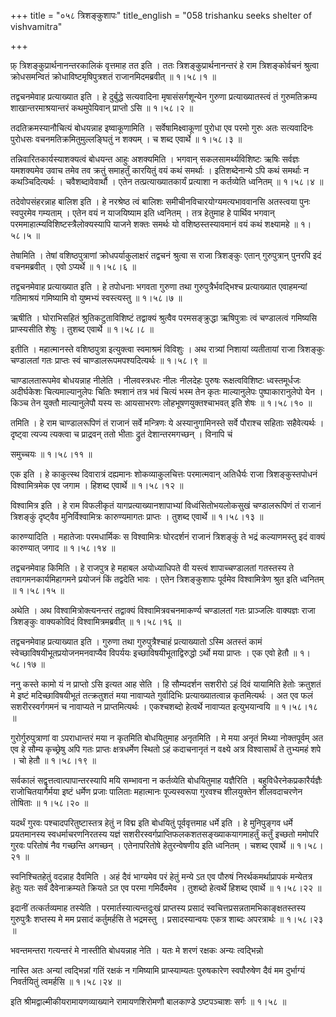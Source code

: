 +++
title = "०५८ त्रिशङ्कुशापः"
title_english = "058 trishanku seeks shelter of vishvamitra"

+++


फ़् त्रिशङ्कुप्रार्थनानन्तरकालिकं वृत्तमाह तत इति । ततः
त्रिशङ्कुप्रार्थनानन्तरं हे राम त्रिशङ्कोर्वचनं श्रुत्वा क्रोधसमन्वितं
क्रोधाविष्टमृषिपुत्रशतं राजानमिदमब्रवीत्  ॥  १।५८।१  ॥   

  

तद्वचनमेवाह प्रत्याख्यात इति । हे दुर्बुद्धे सत्यवादिना
मृषासंसर्गशून्येन गुरुणा प्रत्याख्यातस्त्वं तं गुरुमतिक्रम्य
शाखान्तरमाश्रयान्तरं कथमुपेयिवान् प्राप्तो ऽसि  ॥  १।५८।२  ॥   

  

तदतिक्रमस्यानौचित्यं बोधयन्नाह इष्वाकूणामिति । सर्वेषामिक्ष्वाकूणां
पुरोधा एव परमो गुरुः अतः सत्यवादिनः पुरोधसः वचनमतिक्रमितुमुल्लङ्घितुं न
शक्यम् । च शब्द एवार्थे  ॥  १।५८।३  ॥   

  

तन्निवारितकार्यस्याशक्यत्वं बोधयन्त आहुः अशक्यमिति । भगवान्
सकलसामर्थ्यविशिष्टः ऋषिः सर्वज्ञः यमशक्यमेव उवाच तमेव तव क्रतुं
समाहर्तुं कारयितुं वयं कथं समर्थाः । इतिशब्देनान्ये ऽपि कथं समर्थाः न
कथञ्चिदित्यर्थः । चवैशब्दावेवार्थौ । एतेन तत्प्रत्याख्यातकार्यं
प्रत्याशा न कर्तव्येति ध्वनितम्  ॥  १।५८।४  ॥   

  

तदेवोपसंहरन्नाह बालिश इति । हे नरश्रेष्ठ त्वं बालिशः
समीचीनविचारयोग्यमत्यभाववानसि अतस्त्वया पुनः स्वपुरमेव गम्यताम् । एतेन
वयं न याजयिष्याम इति ध्वनितम् । तत्र हेतुमाह हे पार्थिव भगवान्
परममाहात्म्यविशिष्टस्त्रैलोक्यस्यापि याजने शक्तः समर्थः यो
वशिष्ठस्तस्यावमानं वयं कथं शक्ष्यामहे  ॥  १।५८।५  ॥   

  

तेषामिति । तेषां वशिष्ठपुत्राणां क्रोधपर्याकुलाक्षरं तद्वचनं श्रुत्वा स
राजा त्रिशङ्कुः एतान् गुरुपुत्रान् पुनरपि इदं वचनमब्रवीत् । एवो ऽप्यर्थे
 ॥  १।५८।६  ॥   

  

तद्वचनमेवाह प्रत्याख्यात इति । हे तपोधनाः भगवता गुरुणा तथा
गुरुपुत्रैर्भवद्भिश्च प्रत्याख्यात एवाहमन्यां गतिमाश्रयं गमिष्यामि वो
युष्मभ्यं स्वस्त्यस्तु  ॥  १।५८।७  ॥   

  

ऋषीति । घोराभिसहितं श्रुतिकटुताविशिष्टं तद्वाक्यं श्रुत्वैव
परमसङ्क्रुद्धा ऋषिपुत्राः त्वं चण्डालत्वं गमिष्यसि प्राप्स्यसीति शेषुः ।
तुशब्द एवार्थे  ॥  १।५८।८  ॥   

  

इतीति । महात्मानस्ते वशिष्ठपुत्रा इत्युक्त्वा स्वमाश्रमं विविशुः । अथ
रात्र्यां निशायां व्यतीतायां राजा त्रिशङ्कुः चण्डालतां गतः प्राप्तः स्वं
चाण्डालरूपमपश्यदित्यर्थः  ॥  १।५८।९  ॥   

  

चाण्डालतारूपमेव बोधयन्नाह नीलेति । नीलवस्त्रधरः नीलः नीलदेहः पुरुषः
रूक्षत्वविशिष्टः ध्वस्तमूर्धजः अदीर्घकेशः चित्यमाल्यानुलेपः चितिः
श्मशानं तत्र भवं चित्यं भस्म तेन कृतः माल्यानुलेपः पुष्पाकारानुलेपो येन
। किञ्च तेन युक्तौ माल्यानुलेपौ यस्य सः आयसाभरणः लोहभूषणयुक्तश्चाभवत्
इति शेषः  ॥  १।५८।१०  ॥   

  

तमिति । हे राम चाण्डालरूपिणं तं राजानं सर्वे मन्त्रिणः ये
अस्यानुगामिनस्ते सर्वे पौराश्च सहिताः सहैवेत्यर्थः । दृष्ट्वा त्यज्य
त्यक्त्वा च प्राद्रवन् ततो भीताः द्रुतं देशान्तरमगच्छन् । विनापि चं  

समुच्चयः  ॥  १।५८।११  ॥   

  

एक इति । हे काकुत्स्थ दिवारात्रं दह्यमानः शोकव्याकुलचित्तः परमात्मवान्
अतिधैर्यः राजा त्रिशङ्कुस्तपोधनं विश्वामित्रमेक एव जगाम । हिशब्द एवार्थे
 ॥  १।५८।१२  ॥   

  

विश्वामित्र इति । हे राम विफलीकृतं यागप्रत्याख्यानशापाभ्यां
विध्वंसितोभयलोकसुखं चण्डालरूपिणं तं राजानं त्रिशङ्कुं दृष्ट्वैव
मुनिर्विश्वामित्रः कारुण्यमागतः प्राप्तः । तुशब्द एवार्थे  ॥  १।५८।१३
 ॥   

  

कारुण्यादिति । महातेजाः परमधार्मिकः स विश्वामित्रः घोरदर्शनं राजानं
त्रिशङ्कुं ते भद्रं कल्याणमस्तु इदं वाक्यं कारुण्यात् जगाद  ॥  १।५८।१४
 ॥   

  

तद्वचनमेवाह किमिति । हे राजपुत्र हे महाबल अयोध्याधिपते वी यस्त्वं
शापाच्चण्डालतां गतस्तस्य ते तवागमनकार्यमिहागमने प्रयोजनं किं तद्वदेति
भावः । एतेन त्रिशङ्कुशापः पूर्वमेव विश्वामित्रेण श्रुत इति ध्वनितम्  ॥ 
१।५८।१५  ॥   

  

अथेति । अथ विश्वामित्रोक्त्यनन्तरं तद्वाक्यं विश्वामित्रवचनमाकर्ण्य
चण्डालतां गतः प्राञ्जलिः वाक्यज्ञः राजा त्रिशङ्कुः वाक्यकोविदं
विश्वामित्रमब्रवीत्  ॥  १।५८।१६  ॥   

  

तद्वचनमेवाह प्रत्याख्यात इति । गुरुणा तथा गुरुपुत्रैश्चाहं प्रत्याख्यातो
ऽस्मि अतस्तं कामं स्वेच्छाविषयीभूतप्रयोजनमनवाप्यैव विपर्ययः
इच्छाविषयीभूताद्विरुद्धो ऽर्थो मया प्राप्तः । एक एवो हेतौ  ॥  १।५८।१७
 ॥   

  

ननु कस्ते कामो यं न प्राप्तो ऽसि इत्यत आह सेति । हि सौम्यदर्शन सशरीरो
ऽहं दिवं यायामिति हेतोः क्रतुशतं मे इष्टं मदिच्छाविषयीभूतं तत्क्रतुशतं
मया नावाप्यते गुर्वादिभिः प्रत्याख्यातत्वान्न कृतमित्यर्थः । अत एव फलं
सशरीरस्वर्गगमनं च नावाप्यते न प्राप्तमित्यर्थः । एकश्चशब्दो हेत्वर्थे
नावाप्यत इत्युभयान्वयि  ॥  १।५८।१८  ॥   

  

गुरोर्गुरुपुत्राणां वा ऽपराधान्तरं मया न कृतमिति बोधयितुमाह अनृतमिति ।
मे मया अनृतं मिथ्या नोक्तपूर्वम् अत एव हे सौम्य कृच्छ्रेषु अपि गतः
प्राप्तः क्षत्रधर्मेण स्थितो ऽहं कदाचनानृतं न वक्ष्ये अत्र विश्वासार्थं
ते तुभ्यमहं शपे । चो हेतौ  ॥  १।५८।१९  ॥   

  

सर्वकालं सद्वृत्तत्वात्पापान्तरस्यापि मयि सम्भावना न कर्तव्येति
बोधयितुमाह यज्ञैरिति । बहुविधैरनेकप्रकारैर्यज्ञैः राजोचितयागैर्मया इष्टं
धर्मेण प्रजाः पालिताः महात्मानः पूज्यस्वरूपा गुरवश्च शीलयुक्तेन
शीलवदाचरणेन तोषिताः  ॥  १।५८।२०  ॥   

  

यदर्थं गुरवः पश्चादपरितुष्टास्तत्र हेतुं न विद्म इति बोधयितुं
पूर्ववृत्तमाह धर्मे इति । हे मुनिपुङ्गव धर्मे प्रयतमानस्य
स्वधर्माचरणनिरतस्य यज्ञं सशरीरस्वर्गप्राप्तिफलकशतसङ्ख्याकयागमाहर्तुं
कर्तुं इच्छतो ममोपरि गुरवः परितोषं नैव गच्छन्ति अगच्छन् । एतेनापरितोषे
हेतुरन्वेषणीय इति ध्वनितम् । चशब्द एवार्थे  ॥  १।५८।२१  ॥   

  

स्वनिश्चितहेतुं वदन्नाह दैवमिति । अहं दैवं भाग्यमेव परं हेतुं मन्ये ऽत
एव पौरुषं निरर्थकमर्थाप्रापकं मन्येतत्र हेतुः यतः सर्वं दैवेनाक्रम्यते
क्रियते ऽत एव परमा गमिर्दैवमेव । तुशब्दो हेत्वर्थे हिशब्द एवार्थे  ॥ 
१।५८।२२  ॥   

  

इदानीं तत्कर्तव्यमाह तस्येति । परमार्तस्यात्यन्तदुःखं प्राप्तस्य प्रसादं
स्वचित्तप्रसन्नतामभिकाङ्क्षतस्तस्य गुरुपुत्रैः शप्तस्य मे मम प्रसादं
कर्तुमर्हसि ते भद्रमस्तु । प्रसादस्यान्वयः एकत्र शाब्दः अपरत्रार्थः  ॥ 
१।५८।२३  ॥   

  

भवन्तमन्तरा गत्यन्तरं मे नास्तीति बोधयन्नाह नेति । यतः मे शरणं रक्षकः
अन्यः त्वद्भिन्नो  

नास्ति अतः अन्यां त्वद्भिन्नां गतिं रक्षकं न गमिष्यामि प्राप्स्याम्यतः
पुरुषकारेण स्वपौरुषेण दैवं मम दुर्भाग्यं निवर्तयितुं त्वमर्हसि  ॥ 
१।५८।२४  ॥   

  

इति श्रीमद्वाल्मीकीयरामायणव्याख्याने रामायणशिरोमणौ बालकाण्डे ऽष्टपञ्चाशः
सर्गः  ॥  १।५८  ॥   

  

  


